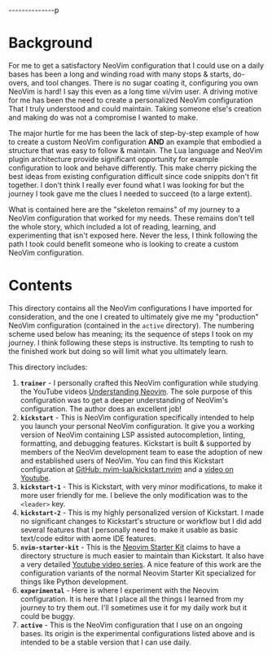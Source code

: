 <!-- vim: ts=2 sw=2 sts=2 et ai                                                 -- this is called a 'modeline' - [Modeline magic](https://vim.fandom.com/wiki/Modeline_magic), [Tab settings in Vim](https://arisweedler.medium.com/tab-settings-in-vim-1ea0863c5990) -->
<!-- vim: tabstop=2 shiftwidth=2 softtabstop=2 expandtab autoindent:            -- this is called a 'modeline' - [Modeline magic](https://vim.fandom.com/wiki/Modeline_magic), [Tab settings in Vim](https://arisweedler.medium.com/tab-settings-in-vim-1ea0863c5990) -->

<!-- markdownlint-disable MD001 MD012 MD033 MD041 MD045 -->
<!-- markdownlint-configure-file { "line-length": { "line_length": 300 } } -->
<!-- markdownlint-configure-file { "hr-style": { "style": "---------------", } } -->
<!-- markdownlint-configure-file { "blanks-around-headings": { "lines_above": 2, "lines_below": 0, } } -->
<!-- see [Markdownlint Documentation](https://docs.superoffice.com/contribute/markdown-guide/markdownlint.html) -->

<!--
Maintainer:   jeffskinnerbox@yahoo.com / www.jeffskinnerbox.me
Version:      0.0.1
-->

<!--
<div align="center">
<img src="https://raw.githubusercontent.com/jeffskinnerbox/blog/main/content/images/banners-bkgrds/work-in-progress.jpg" title="These materials require additional work and are not ready for general use." align="center" width=420px height=219px>
</div>
-->

--------------p


# Background
For me to get a satisfactory NeoVim configuration that I could use on a daily bases
has been a long and winding road with many stops & starts, do-overs, and tool changes.
There is no sugar coating it, configuring you own NeoVim is hard!
I say this even as a long time vi/vim user.
A driving motive for me has been the need to create a personalized NeoVim configuration That I truly understood and could maintain.
Taking someone else's creation and making do was not a compromise I wanted to make.

The major hurtle for me has been the lack of step-by-step example of how to create a custom NeoVim configuration
**AND** an example that embodied a structure that was easy to follow & maintain.
The Lua language and NeoVim plugin architecture provide significant opportunity
for example configuration to look and behave differently.
This make cherry picking the best ideas from existing configuration difficult
since code snippits don't fit together.
I don't think I really ever found what I was looking for
but the journey I took gave me the clues I needed to succeed (to a large extent).

What is contained here are the "skeleton remains" of my journey to a NeoVim configuration that worked for my needs.
These remains don't tell the whole story, which included a lot of reading, learning, and experimenting that isn't exposed here.
Never the less, I think following the path I took could benefit someone who is looking to create a custom NeoVim configuration.


# Contents
This directory contains all the NeoVim configurations I have imported for consideration,
and the one I created to ultimately give me my "production" NeoVim configuration (contained in the `active` directory).
The numbering scheme used below has meaning; its the sequence of steps I took on my journey.
I think following these steps is instructive.
Its tempting to rush to the finished work but doing so will limit what you ultimately learn.

This directory includes:

1. **`trainer`** - I personally crafted this NeoVim configuration while studying the YouTube videos [Understanding Neovim][01].
   The sole purpose of this configuration was to get a deeper understanding of NeoVim's configuration.
   The author does an excellent job!
2. **`kickstart`** - This is NeoVim configuration specifically intended to help you launch your personal NeoVim configuration.
   It give you a working version of NeoVim containing LSP assisted autocompletion, linting, formatting, and debugging features.
   Kickstart is built & supported by members of the NeoVim development team to ease the adoption of new and established users of NeoVim.
   You can find this Kickstart configuration at [GitHub: nvim-lua/kickstart.nvim][02] and a [video on Youtube][04].
3. **`kickstart-1`** - This is Kickstart, with very minor modifications, to make it more user friendly for me.
   I believe the only modification was to the `<leader>` key.
4. **`kickstart-2`** - This is my highly personalized version of Kickstart.
   I made no significant changes to Kickstart's structure or workflow
   but I did add several features that I personally need to make it usable as basic text/code editor with aome IDE features.
5. **`nvim-starter-kit`** - This is the [Neovim Starter Kit][03] claims to have
   a directory structure is much easier to maintain than Kickstart.
   It also have a very detailed [Youtube video series][05].
   A nice feature of this work are the configuration variants of the normal Neovim Starter Kit
   specialized for things like Python development.
6. **`experimental`** - Here is where I experiment with the Neovim configuration.
   It is here that I place all the things I learned from my journey to try them out.
   I'll sometimes use it for my daily work but it could be buggy.
7. **`active`** - This is the NeoVim configuration that I use on an ongoing bases.
   Its origin is the experimental configurations listed above
   and is intended to be a stable version that I can use daily.



[01]:https://www.youtube.com/playlist?list=PLx2ksyallYzW4WNYHD9xOFrPRYGlntAft
[02]:https://github.com/nvim-lua/kickstart.nvim
[03]:https://github.com/bcampolo/nvim-starter-kit/tree/main
[04]:https://www.youtube.com/watch?v=m8C0Cq9Uv9o
[05]:https://www.youtube.com/playlist?list=PLD3V7KEd2M-tUghtES9iyl_ERa7sc1-HF

